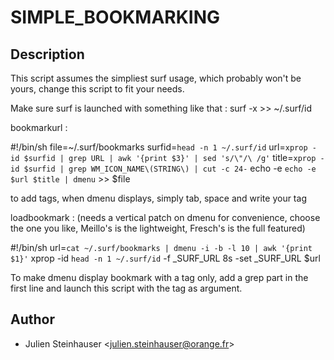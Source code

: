 SIMPLE_BOOKMARKING
==================

Description
-----------

This script assumes the simpliest surf usage, which probably won't be yours,
change this script to fit your needs.

Make sure surf is launched with something like that :
surf -x >> ~/.surf/id

bookmarkurl :

#!/bin/sh
file=~/.surf/bookmarks
surfid=`head -n 1 ~/.surf/id`
url=`xprop -id $surfid | grep URL | awk '{print $3}' | sed 's/\"/\ /g'`
title=`xprop -id $surfid | grep WM_ICON_NAME\(STRING\) | cut -c 24-`
echo -e `echo -e $url $title | dmenu` >> $file 

to add tags, when dmenu displays, simply tab, space and write your tag

loadbookmark :
(needs a vertical patch on dmenu for convenience, choose the one you like,
Meillo's is the lightweight, Fresch's is the full featured)

#!/bin/sh
url=`cat ~/.surf/bookmarks | dmenu -i -b -l 10 | awk '{print $1}'`
xprop -id `head -n 1 ~/.surf/id` -f _SURF_URL 8s -set _SURF_URL $url

To make dmenu display bookmark with a tag only, add a grep part in the
first line and launch this script with the tag as argument.
 
Author
------
- Julien Steinhauser <[julien.steinhauser@orange.fr](mailto:julien.steinhauser@orange.fr)>
